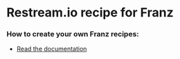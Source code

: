 # Restream.io recipe for Franz

### How to create your own Franz recipes:
* [Read the documentation](https://github.com/meetfranz/plugins)
